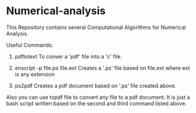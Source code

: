 # Numerical-analysis

This Repository contains several Computational Algorithms for Numerical Analysis.

Useful Commands:

1. pdftotext 
To conver a 'pdf' file into a 'c' file.

2. enscript -p file.ps file.ext 
Creates a '.ps' file based on file.ext where ext is any extension

3. ps2pdf 
Creates a pdf document based on '.ps' file created above.

Also you can use topdf file to convert any file to a pdf document. It is just a bash script written based on the second and third command listed above.

